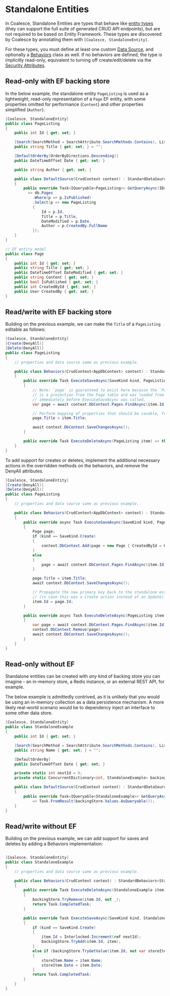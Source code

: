 
# Standalone Entities

In Coalesce, Standalone Entities are types that behave like [entity types](./entities.md) (they can support the full suite of generated CRUD API endpoints), but are not required to be based on Entity Framework. These types are discovered by Coalesce by annotating them with `[Coalesce, StandaloneEntity]`.

For these types, you must define at least one custom [Data Source](/modeling/model-components/data-sources.md), and optionally a [Behaviors](/modeling/model-components/behaviors.md) class as well. If no behaviors are defined, the type is implicitly read-only, equivalent to turning off create/edit/delete via the [Security Attributes](/modeling/model-components/attributes/security-attribute.md).


## Read-only with EF backing store

In the below example, the standalone entity `PageListing` is used as a lightweight, read-only representation of a `Page` EF entity,
with some properties omitted for performance (`Content`) and other properties simplified (`Author`).

``` c#
[Coalesce, StandaloneEntity]
public class PageListing
{
    public int Id { get; set; }

    [Search(SearchMethod = SearchAttribute.SearchMethods.Contains), ListText]
    public string Title { get; set; } = "";

    [DefaultOrderBy(OrderByDirections.Descending)]
    public DateTimeOffset Date { get; set; }

    public string Author { get; set; }

    public class DefaultSource(CrudContext context) : StandardDataSource<PageListing>(context)
    {
        public override Task<IQueryable<PageListing>> GetQueryAsync(IDataSourceParameters parameters)
          => db.Pages
            .Where(p => p.IsPublished)
            .Select(p => new PageListing 
            {
                Id = p.Id,
                Title = p.Title,
                DateModified = p.Date,
                Author = p.CreatedBy.FullName
            });
    }
}

// EF entity model
public class Page 
{
    public int Id { get; set; }
    public string Title { get; set; }
    public DateTimeOffset DateModified { get; set; }
    public string Content { get; set; }
    public bool IsPublished { get; set; }
    public int CreatedById { get; set; }
    public User CreatedBy { get; set; }
}
```


## Read/write with EF backing store

Building on the previous example, we can make the `Title` of a `PageListing` editable as follows:

``` c#
[Coalesce, StandaloneEntity]
[Create(DenyAll)]
[Delete(DenyAll)]
public class PageListing
{
    // properties and data source same as previous example.

    public class Behaviors(CrudContext<AppDbContext> context) : StandardBehaviors<PageListing>(context)
    {
        public override Task ExecuteSaveAsync(SaveKind kind, PageListing? oldItem, PageListing item)
        {
            // Note: `page` is guaranteed to exist here because the `PageListing item` instance
            // is a projection from the Page table and was loaded from the type's data source 
            // immediately before ExecuteSaveAsync was called.
            var page = await context.DbContext.Pages.FindAsync(item.Id)!;

            // Perform mapping of properties that should be savable, from `item` to the backing entity.
            page.Title = item.Title;

            await context.DbContext.SaveChangesAsync();
        }

        public override Task ExecuteDeleteAsync(PageListing item) => throw new NotSupportedException();
    }
}
```

To add support for creates or deletes, implement the additional necessary actions in the overridden methods on the behaviors, and remove the DenyAll attributes.


``` c#
[Coalesce, StandaloneEntity]
[Create(DenyAll)]
[Delete(DenyAll)]
public class PageListing
{
    // properties and data source same as previous example.

    public class Behaviors(CrudContext<AppDbContext> context) : StandardBehaviors<PageListing>(context)
    {
        public override async Task ExecuteSaveAsync(SaveKind kind, PageListing? oldItem, PageListing item)
        {
            Page page;
            if (kind == SaveKind.Create)
            {
                context.DbContext.Add(page = new Page { CreatedById = User.GetUserId() });
            }
            else
            {
                page = await context.DbContext.Pages.FindAsync(item.Id)!;
            }

            page.Title = item.Title;
            await context.DbContext.SaveChangesAsync();

            // Propagate the new primary key back to the standalone entity instance 
            // (in case this was a Create action instead of an Update).
            item.Id = page.Id;
        }

        public override async Task ExecuteDeleteAsync(PageListing item)
        {
            var page = await context.DbContext.Pages.FindAsync(item.Id)!;
            context.DbContext.Remove(page);
            await context.DbContext.SaveChangesAsync();
        }
    }
}
```

## Read-only without EF

Standalone entities can be created with *any* kind of backing store you can imagine - an in-memory store, a Redis instance, or an external REST API, for example.

The below example is admittedly contrived, as it is unlikely that you would be using an in-memory collection as a data persistence mechanism. A more likely real-world scenario would be to dependency inject an interface to some other data store.

``` c#
[Coalesce, StandaloneEntity]
public class StandaloneExample
{
    public int Id { get; set; }

    [Search(SearchMethod = SearchAttribute.SearchMethods.Contains), ListText]
    public string Name { get; set; } = "";

    [DefaultOrderBy]
    public DateTimeOffset Date { get; set; }

    private static int nextId = 0;
    private static ConcurrentDictionary<int, StandaloneExample> backingStore = new ConcurrentDictionary<int, StandaloneExample>();

    public class DefaultSource(CrudContext context) : StandardDataSource<StandaloneExample>(context)
    {
        public override Task<IQueryable<StandaloneExample>> GetQueryAsync(IDataSourceParameters parameters)
            => Task.FromResult(backingStore.Values.AsQueryable());
    }
}
```

## Read/write without EF

Building on the previous example, we can add support for saves and deletes by adding a Behaviors implementation:

``` c#

[Coalesce, StandaloneEntity]
public class StandaloneExample
{
    // properties and data source same as previous example.

    public class Behaviors(CrudContext context) : StandardBehaviors<StandaloneExample>(context)
    {
        public override Task ExecuteDeleteAsync(StandaloneExample item)
        {
            backingStore.TryRemove(item.Id, out _);
            return Task.CompletedTask;
        }

        public override Task ExecuteSaveAsync(SaveKind kind, StandaloneExample? oldItem, StandaloneExample item)
        {
            if (kind == SaveKind.Create)
            {
                item.Id = Interlocked.Increment(ref nextId);
                backingStore.TryAdd(item.Id, item);
            }
            else if (backingStore.TryGetValue(item.Id, out var storeItem))
            {
                storeItem.Name = item.Name;
                storeItem.Date = item.Date;
            }
            return Task.CompletedTask;
        }
    }
}
```

